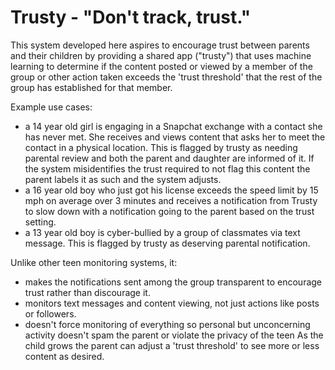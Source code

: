 # Trusty - "Don't track, trust."

This system developed here aspires to encourage trust between parents and their children by providing a shared app ("trusty") that uses machine learning to determine if the content posted or viewed by a member of the group or other action taken exceeds the 'trust threshold' that the rest of the group has established for that member.

Example use cases:
* a 14 year old girl is engaging in a Snapchat exchange with a contact she has never met. She receives and views content that asks her to meet the contact in a physical location. This is flagged by trusty as needing parental review and both the parent and daughter are informed of it. If the system misidentifies the trust required to not flag this content the parent labels it as such and the system adjusts.
* a 16 year old boy who just got his license exceeds the speed limit by 15 mph on average over 3 minutes and receives a notification from Trusty to slow down with a notification going to the parent based on the trust setting.
* a 13 year old boy is cyber-bullied by a group of classmates via text message. This is flagged by trusty as deserving parental notification.

Unlike other teen monitoring systems, it:
* makes the notifications sent among the group transparent to encourage trust rather than discourage it. 
* monitors text messages and content viewing, not just actions like posts or followers. 
* doesn't force monitoring of everything so personal but unconcerning activity doesn't spam the parent or violate the privacy of the teen As the child grows the parent can adjust a 'trust threshold' to see more or less content as desired. 
